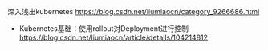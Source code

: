 
深入浅出kubernetes https://blog.csdn.net/liumiaocn/category_9266686.html
- Kubernetes基础：使用rollout对Deployment进行控制 https://blog.csdn.net/liumiaocn/article/details/104214812
